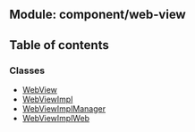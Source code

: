## Module: component/web-view


<div class="table-of-content">
<h2> Table of contents </h2>


### Classes

- [WebView](docs/zh/component-web-view/Class/WebView.md)
- [WebViewImpl](docs/zh/component-web-view/Class/WebViewImpl.md)
- [WebViewImplManager](docs/zh/component-web-view/Class/WebViewImplManager.md)
- [WebViewImplWeb](docs/zh/component-web-view/Class/WebViewImplWeb.md)

</div>
